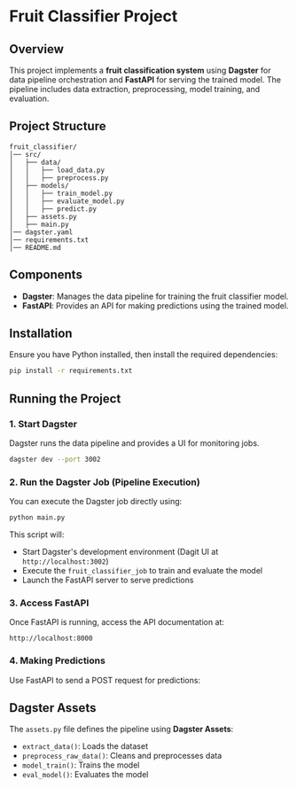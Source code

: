 # Fruit Classifier Project

## Overview
This project implements a **fruit classification system** using **Dagster** for data pipeline orchestration and **FastAPI** for serving the trained model. The pipeline includes data extraction, preprocessing, model training, and evaluation.

## Project Structure
```
fruit_classifier/
│── src/
│   ├── data/
│   │   ├── load_data.py
│   │   ├── preprocess.py
│   ├── models/
│   │   ├── train_model.py
│   │   ├── evaluate_model.py
│   │   ├── predict.py
│   ├── assets.py
│   ├── main.py
│── dagster.yaml
│── requirements.txt
│── README.md
```

## Components
- **Dagster**: Manages the data pipeline for training the fruit classifier model.
- **FastAPI**: Provides an API for making predictions using the trained model.

## Installation
Ensure you have Python installed, then install the required dependencies:

```sh
pip install -r requirements.txt
```

## Running the Project

### 1. Start Dagster
Dagster runs the data pipeline and provides a UI for monitoring jobs.

```sh
dagster dev --port 3002
```

### 2. Run the Dagster Job (Pipeline Execution)
You can execute the Dagster job directly using:

```sh
python main.py
```

This script will:
- Start Dagster's development environment (Dagit UI at `http://localhost:3002`)
- Execute the `fruit_classifier_job` to train and evaluate the model
- Launch the FastAPI server to serve predictions

### 3. Access FastAPI
Once FastAPI is running, access the API documentation at:

```
http://localhost:8000
```

### 4. Making Predictions
Use FastAPI to send a POST request for predictions:

## Dagster Assets
The `assets.py` file defines the pipeline using **Dagster Assets**:
- `extract_data()`: Loads the dataset
- `preprocess_raw_data()`: Cleans and preprocesses data
- `model_train()`: Trains the model
- `eval_model()`: Evaluates the model


